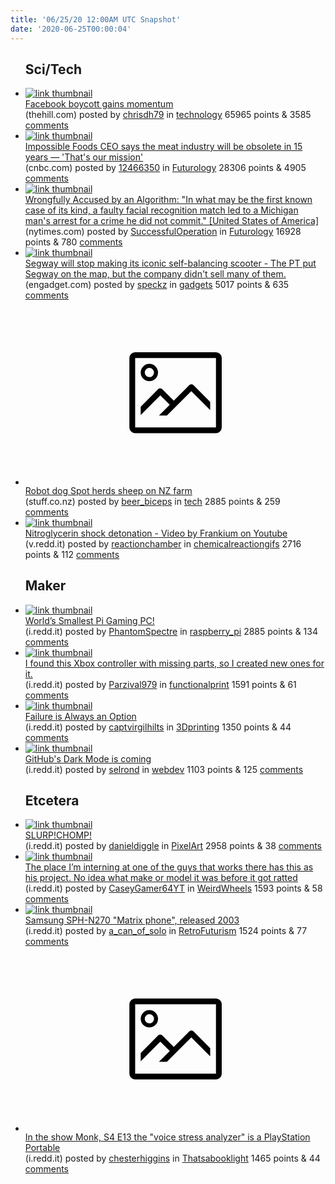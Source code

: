 ```yaml
---
title: '06/25/20 12:00AM UTC Snapshot'
date: '2020-06-25T00:00:04'
---
```

<ul>
<h2>Sci/Tech</h2>

<li><a href='https://thehill.com/policy/technology/504225-facebook-boycott-gains-momentum'><img src='https://b.thumbs.redditmedia.com/_AjRJCz-gL9Q4hniVVG8RszeJWhvL15pC7LzGHSh1jM.jpg' alt='link thumbnail'></a><div><div class='linkTitle'><a href='https://thehill.com/policy/technology/504225-facebook-boycott-gains-momentum'>Facebook boycott gains momentum</a></div>(thehill.com) posted by <a href='https://www.reddit.com/user/chrisdh79'>chrisdh79</a> in <a href='https://www.reddit.com/r/technology'>technology</a> 65965 points & 3585 <a href='https://www.reddit.com/r/technology/comments/heyt73/facebook_boycott_gains_momentum/'>comments</a></div></li>

<li><a href='https://www.cnbc.com/amp/2020/06/23/impossible-foods-ceo-meat-industry-will-be-obsolete-within-15-years.html?__source=sharebar%7Ctwitter&amp;par=sharebar&amp;__twitter_impression=true'><img src='https://a.thumbs.redditmedia.com/t-GqjFy_lqDAdMQ-RiTJyYocACJRbsMzQYxL3ucnio8.jpg' alt='link thumbnail'></a><div><div class='linkTitle'><a href='https://www.cnbc.com/amp/2020/06/23/impossible-foods-ceo-meat-industry-will-be-obsolete-within-15-years.html?__source=sharebar%7Ctwitter&amp;par=sharebar&amp;__twitter_impression=true'>Impossible Foods CEO says the meat industry will be obsolete in 15 years — 'That's our mission'</a></div>(cnbc.com) posted by <a href='https://www.reddit.com/user/12466350'>12466350</a> in <a href='https://www.reddit.com/r/Futurology'>Futurology</a> 28306 points & 4905 <a href='https://www.reddit.com/r/Futurology/comments/hes0om/impossible_foods_ceo_says_the_meat_industry_will/'>comments</a></div></li>

<li><a href='https://www.nytimes.com/2020/06/24/technology/facial-recognition-arrest.html'><img src='https://b.thumbs.redditmedia.com/PWjHypX2ap8IQt-tKDdkJZx2-luNo0nFpKi8Dis13DA.jpg' alt='link thumbnail'></a><div><div class='linkTitle'><a href='https://www.nytimes.com/2020/06/24/technology/facial-recognition-arrest.html'>Wrongfully Accused by an Algorithm: "In what may be the first known case of its kind, a faulty facial recognition match led to a Michigan man's arrest for a crime he did not commit." [United States of America]</a></div>(nytimes.com) posted by <a href='https://www.reddit.com/user/SuccessfulOperation'>SuccessfulOperation</a> in <a href='https://www.reddit.com/r/Futurology'>Futurology</a> 16928 points & 780 <a href='https://www.reddit.com/r/Futurology/comments/hf188d/wrongfully_accused_by_an_algorithm_in_what_may_be/'>comments</a></div></li>

<li><a href='https://www.engadget.com/segway-to-end-pt-production-144305244.html'><img src='https://b.thumbs.redditmedia.com/hg0VJIbYLe_yXNdMbXyRlL0blokjLBNIrw-_3vzPIgY.jpg' alt='link thumbnail'></a><div><div class='linkTitle'><a href='https://www.engadget.com/segway-to-end-pt-production-144305244.html'>Segway will stop making its iconic self-balancing scooter - The PT put Segway on the map, but the company didn't sell many of them.</a></div>(engadget.com) posted by <a href='https://www.reddit.com/user/speckz'>speckz</a> in <a href='https://www.reddit.com/r/gadgets'>gadgets</a> 5017 points & 635 <a href='https://www.reddit.com/r/gadgets/comments/hf32l1/segway_will_stop_making_its_iconic_selfbalancing/'>comments</a></div></li>

<li><a href='https://www.stuff.co.nz/business/farming/121613681/robot-dog-spot-herds-sheep-on-nz-farm'><svg version='1.1' viewBox='-34 -14 104 64' preserveAspectRatio='xMidYMid meet' xmlns='http://www.w3.org/2000/svg' xmlns:xlink='http://www.w3.org/1999/xlink'>
    <title>link thumbnail</title>
    <path d='M32,4H4A2,2,0,0,0,2,6V30a2,2,0,0,0,2,2H32a2,2,0,0,0,2-2V6A2,2,0,0,0,32,4ZM4,30V6H32V30Z'></path>
    <path d='M8.92,14a3,3,0,1,0-3-3A3,3,0,0,0,8.92,14Zm0-4.6A1.6,1.6,0,1,1,7.33,11,1.6,1.6,0,0,1,8.92,9.41Z'></path>
    <path d='M22.78,15.37l-5.4,5.4-4-4a1,1,0,0,0-1.41,0L5.92,22.9v2.83l6.79-6.79L16,22.18l-3.75,3.75H15l8.45-8.45L30,24V21.18l-5.81-5.81A1,1,0,0,0,22.78,15.37Z'></path>
    </svg></a><div><div class='linkTitle'><a href='https://www.stuff.co.nz/business/farming/121613681/robot-dog-spot-herds-sheep-on-nz-farm'>Robot dog Spot herds sheep on NZ farm</a></div>(stuff.co.nz) posted by <a href='https://www.reddit.com/user/beer_biceps'>beer_biceps</a> in <a href='https://www.reddit.com/r/tech'>tech</a> 2885 points & 259 <a href='https://www.reddit.com/r/tech/comments/heyted/robot_dog_spot_herds_sheep_on_nz_farm/'>comments</a></div></li>

<li><a href='https://v.redd.it/78z3r07mvu651'><img src='https://b.thumbs.redditmedia.com/GOFeT9Km1Cz0_OekdAmnWIMxu0UMAZqBf3pyTHmwxfo.jpg' alt='link thumbnail'></a><div><div class='linkTitle'><a href='https://v.redd.it/78z3r07mvu651'>Nitroglycerin shock detonation - Video by Frankium on Youtube</a></div>(v.redd.it) posted by <a href='https://www.reddit.com/user/reactionchamber'>reactionchamber</a> in <a href='https://www.reddit.com/r/chemicalreactiongifs'>chemicalreactiongifs</a> 2716 points & 112 <a href='https://www.reddit.com/r/chemicalreactiongifs/comments/hf0k0v/nitroglycerin_shock_detonation_video_by_frankium/'>comments</a></div></li>

<h2>Maker</h2>

<li><a href='https://i.redd.it/t8uase2hhv651.jpg'><img src='https://b.thumbs.redditmedia.com/tip-w4tANx9eBqJ-0aCvSPMDhYbCqzom7e8WkXExTic.jpg' alt='link thumbnail'></a><div><div class='linkTitle'><a href='https://i.redd.it/t8uase2hhv651.jpg'>World’s Smallest Pi Gaming PC!</a></div>(i.redd.it) posted by <a href='https://www.reddit.com/user/PhantomSpectre'>PhantomSpectre</a> in <a href='https://www.reddit.com/r/raspberry_pi'>raspberry_pi</a> 2885 points & 134 <a href='https://www.reddit.com/r/raspberry_pi/comments/hf2i8h/worlds_smallest_pi_gaming_pc/'>comments</a></div></li>

<li><a href='https://i.redd.it/uibq089t4v651.jpg'><img src='https://a.thumbs.redditmedia.com/gIYtQz6HM1BJmMX2EvCRkgh5x4xuxLlCt1C2n6clGa0.jpg' alt='link thumbnail'></a><div><div class='linkTitle'><a href='https://i.redd.it/uibq089t4v651.jpg'>I found this Xbox controller with missing parts, so I created new ones for it.</a></div>(i.redd.it) posted by <a href='https://www.reddit.com/user/Parzival979'>Parzival979</a> in <a href='https://www.reddit.com/r/functionalprint'>functionalprint</a> 1591 points & 61 <a href='https://www.reddit.com/r/functionalprint/comments/hf1dbf/i_found_this_xbox_controller_with_missing_parts/'>comments</a></div></li>

<li><a href='https://i.redd.it/yu9b77cogw651.jpg'><img src='https://a.thumbs.redditmedia.com/Go-bxsyoDEeepRDSLZihpqXH4wP6_0hg7W6xMW0w680.jpg' alt='link thumbnail'></a><div><div class='linkTitle'><a href='https://i.redd.it/yu9b77cogw651.jpg'>Failure is Always an Option</a></div>(i.redd.it) posted by <a href='https://www.reddit.com/user/captvirgilhilts'>captvirgilhilts</a> in <a href='https://www.reddit.com/r/3Dprinting'>3Dprinting</a> 1350 points & 44 <a href='https://www.reddit.com/r/3Dprinting/comments/hf688o/failure_is_always_an_option/'>comments</a></div></li>

<li><a href='https://i.redd.it/dwae4nkbft651.png'><img src='https://b.thumbs.redditmedia.com/ud7c81huQq5S_oSt-YraSM2bxkyQB2HroTCcyxdidlI.jpg' alt='link thumbnail'></a><div><div class='linkTitle'><a href='https://i.redd.it/dwae4nkbft651.png'>GitHub's Dark Mode is coming</a></div>(i.redd.it) posted by <a href='https://www.reddit.com/user/selrond'>selrond</a> in <a href='https://www.reddit.com/r/webdev'>webdev</a> 1103 points & 125 <a href='https://www.reddit.com/r/webdev/comments/hex1p5/githubs_dark_mode_is_coming/'>comments</a></div></li>

<h2>Etcetera</h2>

<li><a href='https://i.redd.it/jlbkgnwr0u651.gif'><img src='https://a.thumbs.redditmedia.com/k5nE8NUP3PtZwaKeRrTuP2zJm5RihCrKpFMU-BD4y44.jpg' alt='link thumbnail'></a><div><div class='linkTitle'><a href='https://i.redd.it/jlbkgnwr0u651.gif'>SLURP!CHOMP!</a></div>(i.redd.it) posted by <a href='https://www.reddit.com/user/danieldiggle'>danieldiggle</a> in <a href='https://www.reddit.com/r/PixelArt'>PixelArt</a> 2958 points & 38 <a href='https://www.reddit.com/r/PixelArt/comments/heyeq6/slurpchomp/'>comments</a></div></li>

<li><a href='https://i.redd.it/9a9aiuw0as651.jpg'><img src='https://b.thumbs.redditmedia.com/-lDtefB-jrm2mXKDwWHSd2KTzAaTjJviskcMcrDr15E.jpg' alt='link thumbnail'></a><div><div class='linkTitle'><a href='https://i.redd.it/9a9aiuw0as651.jpg'>The place I’m interning at one of the guys that works there has this as his project. No idea what make or model it was before it got ratted</a></div>(i.redd.it) posted by <a href='https://www.reddit.com/user/CaseyGamer64YT'>CaseyGamer64YT</a> in <a href='https://www.reddit.com/r/WeirdWheels'>WeirdWheels</a> 1593 points & 58 <a href='https://www.reddit.com/r/WeirdWheels/comments/heu0za/the_place_im_interning_at_one_of_the_guys_that/'>comments</a></div></li>

<li><a href='https://i.redd.it/4ydtzokyxq651.jpg'><img src='https://b.thumbs.redditmedia.com/5mPqCIblrrIKQ3kzEJQgSiuJQ-Eg8Eh7Rti2bMtdR5E.jpg' alt='link thumbnail'></a><div><div class='linkTitle'><a href='https://i.redd.it/4ydtzokyxq651.jpg'>Samsung SPH-N270 "Matrix phone", released 2003</a></div>(i.redd.it) posted by <a href='https://www.reddit.com/user/a_can_of_solo'>a_can_of_solo</a> in <a href='https://www.reddit.com/r/RetroFuturism'>RetroFuturism</a> 1524 points & 77 <a href='https://www.reddit.com/r/RetroFuturism/comments/hexiwb/samsung_sphn270_matrix_phone_released_2003/'>comments</a></div></li>

<li><a href='https://i.redd.it/3xdsqi7lus651.jpg'><svg version='1.1' viewBox='-34 -14 104 64' preserveAspectRatio='xMidYMid meet' xmlns='http://www.w3.org/2000/svg' xmlns:xlink='http://www.w3.org/1999/xlink'>
    <title>link thumbnail</title>
    <path d='M32,4H4A2,2,0,0,0,2,6V30a2,2,0,0,0,2,2H32a2,2,0,0,0,2-2V6A2,2,0,0,0,32,4ZM4,30V6H32V30Z'></path>
    <path d='M8.92,14a3,3,0,1,0-3-3A3,3,0,0,0,8.92,14Zm0-4.6A1.6,1.6,0,1,1,7.33,11,1.6,1.6,0,0,1,8.92,9.41Z'></path>
    <path d='M22.78,15.37l-5.4,5.4-4-4a1,1,0,0,0-1.41,0L5.92,22.9v2.83l6.79-6.79L16,22.18l-3.75,3.75H15l8.45-8.45L30,24V21.18l-5.81-5.81A1,1,0,0,0,22.78,15.37Z'></path>
    </svg></a><div><div class='linkTitle'><a href='https://i.redd.it/3xdsqi7lus651.jpg'>In the show Monk, S4 E13 the "voice stress analyzer" is a PlayStation Portable</a></div>(i.redd.it) posted by <a href='https://www.reddit.com/user/chesterhiggins'>chesterhiggins</a> in <a href='https://www.reddit.com/r/Thatsabooklight'>Thatsabooklight</a> 1465 points & 44 <a href='https://www.reddit.com/r/Thatsabooklight/comments/hevkvs/in_the_show_monk_s4_e13_the_voice_stress_analyzer/'>comments</a></div></li>

</ul>

